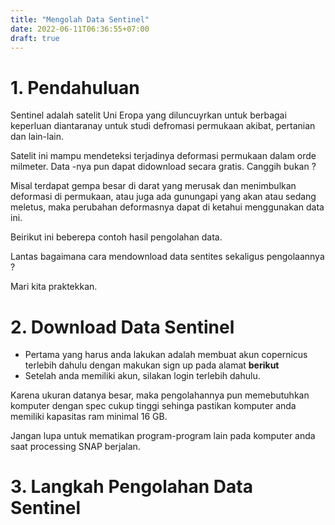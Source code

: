 ```yaml
---
title: "Mengolah Data Sentinel"
date: 2022-06-11T06:36:55+07:00
draft: true
---
```


# 1. Pendahuluan

Sentinel adalah satelit Uni Eropa yang diluncuyrkan untuk berbagai keperluan diantaranay untuk studi defromasi permukaan akibat, pertanian dan lain-lain.

Satelit ini mampu mendeteksi terjadinya deformasi permukaan dalam orde milmeter. Data -nya pun dapat didownload secara gratis. Canggih bukan ?

Misal terdapat gempa besar di darat yang merusak dan menimbulkan deformasi di permukaan, atau juga ada gunungapi yang akan atau sedang meletus, maka perubahan deformasnya dapat di ketahui menggunakan data ini.

Beirikut ini beberepa contoh hasil pengolahan data.


Lantas bagaimana cara mendownload data sentites sekaligus pengolaannya ?

Mari kita praktekkan.

# 2. Download Data Sentinel

- Pertama yang harus anda lakukan adalah membuat akun copernicus terlebih dahulu dengan makukan sign up pada alamat **berikut**
- Setelah anda memiliki akun, silakan login terlebih dahulu.

Karena ukuran datanya besar, maka pengolahannya pun memebutuhkan komputer dengan spec cukup tinggi sehinga pastikan komputer anda memiliki kapasitas ram minimal 16 GB. 

Jangan lupa untuk mematikan program-program lain pada komputer anda saat processing SNAP berjalan.

# 3. Langkah Pengolahan Data Sentinel